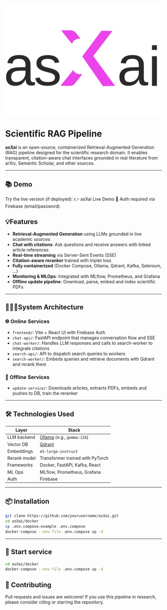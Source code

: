 ![asXai Logo](./src/frontend/public/asXai_logo_black.svg)
# Scientific RAG Pipeline

**asXai** is an open-source, containerized Retrieval-Augmented Generation (RAG) pipeline designed for the scientific research domain. It enables transparent, citation-aware chat interfaces grounded in real literature from arXiv, Semantic Scholar, and other sources.

---

## 📚 Demo
Try the live version (if deployed):
👉 asXai Live Demo
🔐 Auth required via Firebase (email/password)

## 💡Features

- **Retrieval-Augmented Generation** using LLMs grounded in live academic sources
- **Chat with citations**: Ask questions and receive answers with linked article references
- **Real-time streaming** via Server-Sent Events (SSE)
- **Citation-aware reranker** trained with triplet loss
- **Fully containerized** (Docker Compose, Ollama, Qdrant, Kafka, Selenium, ...)
- **Monitoring & MLOps**: Integrated with MLflow, Prometheus, and Grafana
- **Offline update pipeline**: Download, parse, embed and index scientific PDFs

---

## 👷🏻‍♀️System Architecture

### 🌐 Online Services

- `frontend/`: Vite + React UI with Firebase Auth
- `chat-api/`: FastAPI endpoint that manages conversation flow and SSE
- `chat-worker/`: Handles LLM responses and calls to search-worker to integrate citations
- `search-api/`: API to dispatch search queries to workers
- `search-worker/`: Embeds queries and retrieve documents with Qdrant and rerank them

### 🦖 Offline Services

- `update-service/`: Downloads articles, extracts PDFs, embeds and pushes to DB, train the reranker

---

## 🛠️ Technologies Used

| Layer         | Stack                                                   |
|---------------|---------------------------------------------------------|
| LLM backend   | [Ollama](https://ollama.com/) (e.g., `gemma:12b`)       |
| Vector DB     | [Qdrant](https://qdrant.tech/)                          |
| Embeddings    | `e5-large-instruct`                                     |
| Rerank model  | Transformer trained with PyTorch                        |
| Frameworks    | Docker, FastAPI, Kafka, React                           |
| ML Ops        | MLflow, Prometheus, Grafana                             |
| Auth          | Firebase                                                |

---

## 📦 Installation

```bash
git clone https://github.com/yourusername/asXai.git
cd asXai/docker
cp .env.compose.example .env.compose
docker-compose --env-file .env.compose up -d
```

---

## 🚀 Start service

```bash
cd asXai/docker
docker-compose --env-file .env.compose up -d
```

## 🤝 Contributing
Pull requests and issues are welcome!
If you use this pipeline in research, please consider citing or starring the repository.